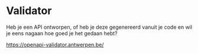 # Validator

Heb je een API ontworpen, of heb je deze gegenereerd vanuit je code en wil je eens nagaan hoe goed je het gedaan hebt?

https://openapi-validator.antwerpen.be/

